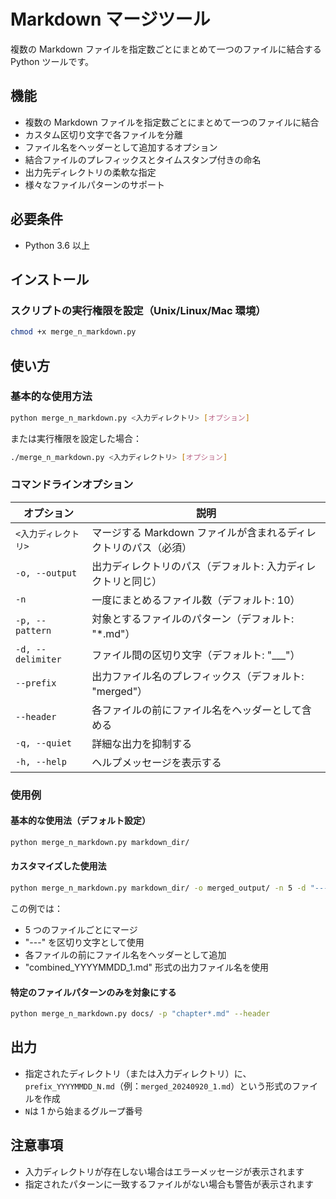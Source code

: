 # Markdown マージツール

複数の Markdown ファイルを指定数ごとにまとめて一つのファイルに結合する Python ツールです。

## 機能

- 複数の Markdown ファイルを指定数ごとにまとめて一つのファイルに結合
- カスタム区切り文字で各ファイルを分離
- ファイル名をヘッダーとして追加するオプション
- 結合ファイルのプレフィックスとタイムスタンプ付きの命名
- 出力先ディレクトリの柔軟な指定
- 様々なファイルパターンのサポート

## 必要条件

- Python 3.6 以上

## インストール

### スクリプトの実行権限を設定（Unix/Linux/Mac 環境）

```bash
chmod +x merge_n_markdown.py
```

## 使い方

### 基本的な使用方法

```bash
python merge_n_markdown.py <入力ディレクトリ> [オプション]
```

または実行権限を設定した場合：

```bash
./merge_n_markdown.py <入力ディレクトリ> [オプション]
```

### コマンドラインオプション

| オプション           | 説明                                                             |
| -------------------- | ---------------------------------------------------------------- |
| `<入力ディレクトリ>` | マージする Markdown ファイルが含まれるディレクトリのパス（必須） |
| `-o, --output`       | 出力ディレクトリのパス（デフォルト: 入力ディレクトリと同じ）     |
| `-n`                 | 一度にまとめるファイル数（デフォルト: 10）                       |
| `-p, --pattern`      | 対象とするファイルのパターン（デフォルト: "\*.md"）              |
| `-d, --delimiter`    | ファイル間の区切り文字（デフォルト: "\_\_\_"）                   |
| `--prefix`           | 出力ファイル名のプレフィックス（デフォルト: "merged"）           |
| `--header`           | 各ファイルの前にファイル名をヘッダーとして含める                 |
| `-q, --quiet`        | 詳細な出力を抑制する                                             |
| `-h, --help`         | ヘルプメッセージを表示する                                       |

### 使用例

#### 基本的な使用法（デフォルト設定）

```bash
python merge_n_markdown.py markdown_dir/
```

#### カスタマイズした使用法

```bash
python merge_n_markdown.py markdown_dir/ -o merged_output/ -n 5 -d "---" --header --prefix "combined"
```

この例では：

- 5 つのファイルごとにマージ
- "---" を区切り文字として使用
- 各ファイルの前にファイル名をヘッダーとして追加
- "combined_YYYYMMDD_1.md" 形式の出力ファイル名を使用

#### 特定のファイルパターンのみを対象にする

```bash
python merge_n_markdown.py docs/ -p "chapter*.md" --header
```

## 出力

- 指定されたディレクトリ（または入力ディレクトリ）に、`prefix_YYYYMMDD_N.md`（例：`merged_20240920_1.md`）という形式のファイルを作成
- `N`は 1 から始まるグループ番号

## 注意事項

- 入力ディレクトリが存在しない場合はエラーメッセージが表示されます
- 指定されたパターンに一致するファイルがない場合も警告が表示されます

